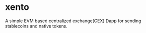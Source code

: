 # xento
A simple EVM based centralized exchange(CEX) Dapp for sending stablecoins and native tokens.
